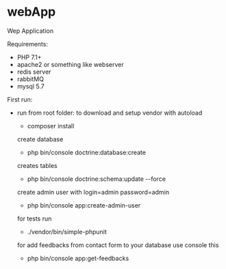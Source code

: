 # webApp

Wep Application

Requirements:
 - PHP 7.1+
 - apache2 or something like webserver
 - redis server
 - rabbitMQ
 - mysql 5.7

First run:
 - run from root folder:
   to download and setup vendor with autoload
    - composer install
    
   create database
    - php bin/console doctrine:database:create
    
   creates tables
    - php bin/console doctrine:schema:update --force
    
   create admin user with login=admin password=admin
    - php bin/console app:create-admin-user
    
   for tests run
    - ./vendor/bin/simple-phpunit
    
   for add feedbacks from contact form to your database use console this
    - php bin/console app:get-feedbacks
    




